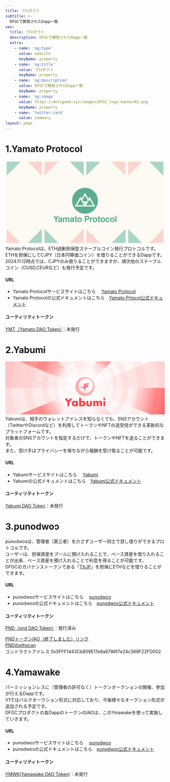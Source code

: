 ```yaml
---
title: プロダクト
subtitle: >-
  DFGCで開発されたDapp一覧
seo:
  title: プロダクト
  description: DFGCで開発されたDapp一覧
  extra:
    - name: 'og:type'
      value: website
      keyName: property
    - name: 'og:title'
      value: プロダクト
      keyName: property
    - name: 'og:description'
      value: DFGCで開発されたDapp一覧
      keyName: property
    - name: 'og:image'
      value: https://defigeek.xyz/images/DFGC_logo_banner02.png
      keyName: property
    - name: 'twitter:card'
      value: summary
layout: page
---
```

# 1.Yamato Protocol
[![Yamato Protocol](/images/blog/yamto_ogp.png)](https://app.yamato.fi/#/)
Yamato Protocolは、ETH過剰担保型ステーブルコイン発行プロトコルです。  
ETHを担保にしてCJPY（日本円等価コイン）を借りることができるDappです。  
2024.11.12時点では、CJPYのみ借りることができますが、順次他のステーブルコイン（CUSD,CEURなど）も発行予定です。
#### URL
  - Yamato Protocolサービスサイトはこちら　 [Yamato Protocol](https://app.yamato.fi/#/)
  - Yamato Protocolの公式ドキュメントはこちら　[Yamato Prtocol公式ドキュメント](/https://docs.yamato.fi/)
#### ユーティリティトークン
[YMT（Yamato DAO Token）](https://doc.yabumi.xyz/readme/yabumi-dao-token)：未発行



# 2.Yabumi
[![Yabumi](/images/blog/yabumibanner.png)](https://www.yabumi.xyz/)
Yabumiは、相手のウォレットアドレスを知らなくても、SNSアカウント（TwitterやDiscordなど）を利用してトークンやNFTの送受信ができる革新的なプラットフォームです。  
対象者のSNSアカウントを指定するだけで、トークンやNFTを送ることができます。  
また、受け手はプライバシーを保ちながら報酬を受け取ることが可能です。
#### URL
  - Yabumiサービスサイトはこちら　 [Yabumi](https://www.yabumi.xyz/)
  - Yabumiの公式ドキュメントはこちら　[Yabumi公式ドキュメント](https://doc.yabumi.xyz/)
#### ユーティリティトークン
[Yabumi DAO Token](https://docs.yamato.fi/ymt-yamato-dao-token)：未発行



# 3.punodwoɔ
punodwoɔは、管理者（第三者）を介さずユーザー同士で貸し借りができるプロトコルです。  
ユーザーは、担保資産をプールに預け入れることで、ベース資産を借り入れることが出来、ベース資産を預け入れることで利息を得ることが可能です。  
DFGCのガバナンストークンである「[TXJP](/txjp)」を担保にETHなどを借りることができます。
#### URL
  - punodwoɔサービスサイトはこちら　 [punodwoɔ](https://pnd.defigeek.xyz/)
  - punodwoɔの公式ドキュメントはこちら　[punodwoɔ公式ドキュメント](https://defigeek.gitbook.io/punodwo-document)
#### ユーティリティトークン
[PND（pnd DAO Token）](https://defigeek.gitbook.io/punodwo-document/pnd-pnd-dao-token)：発行済み

[PNDトークンIAO（終了しました）リンク](https://yamawake.xyz/auctions/1/0x4b3baaad62880b59372e81c7ad7faf55f017686a)  
[PNDのethscan](https://etherscan.io/token/0x5fff1443cb859e17e9a6786f7e24c369f22fd002)  
コントラクトアドレス 0x5FFF1443Cb859E17e9a6786f7e24c369F22FD002



# 4.Yamawake
パーミッションレスに（管理者の許可なく）トークンオークションの開催、参加が行えるDappです。  
V1ではバルクオークション形式に対応しており、今後様々なオークション形式が追加される予定です。  
DFGCプロダクトの各DappのトークンのIAOは、このYmawakeを使って実施していきます。
#### URL
  - punodwoɔサービスサイトはこちら　 [punodwoɔ](https://pnd.defigeek.xyz/)
  - punodwoɔの公式ドキュメントはこちら　[punodwoɔ公式ドキュメント](https://defigeek.gitbook.io/punodwo-document)
#### ユーティリティトークン
[YMWK(Yamawake DAO Token)](https://docs.yamawake.xyz/readme/ymwk-yamawake-dao-token)：未発行